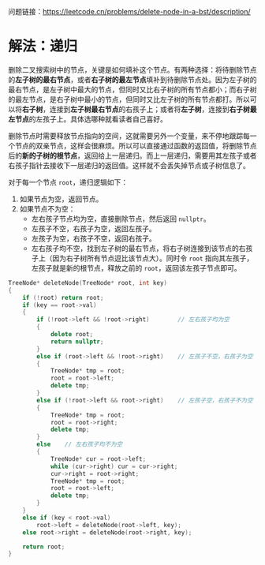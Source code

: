 问题链接：https://leetcode.cn/problems/delete-node-in-a-bst/description/

# 解法：递归

删除二叉搜索树中的节点，关键是如何填补这个节点。有两种选择：将待删除节点的**左子树的最右节点**，或者**右子树的最左节点**填补到待删除节点处。因为左子树的最右节点，是左子树中最大的节点，但同时又比右子树的所有节点都小；而右子树的最左节点，是右子树中最小的节点，但同时又比左子树的所有节点都打。所以可以将**右子树**，连接到**左子树最右节点**的右孩子上；或者将**左子树**，连接到**右子树最左节点**的左孩子上。具体选哪种就看读者自己喜好。

删除节点时需要释放节点指向的空间，这就需要另外一个变量，来不停地跟踪每一个节点的双亲节点，这样会很麻烦。所以可以直接通过函数的返回值，将删除节点后的**新的子树的根节点**，返回给上一层递归。而上一层递归，需要用其左孩子或者右孩子指针去接收下一层递归的返回值。这样就不会丢失掉节点或子树信息了。

对于每一个节点 `root`，递归逻辑如下：
1. 如果节点为空，返回节点。
2. 如果节点不为空：
   - 左右孩子节点均为空，直接删除节点，然后返回 `nullptr`。
   - 左孩子不空，右孩子为空，返回左孩子。
   - 左孩子为空，右孩子不空，返回右孩子。
   - 左右孩子均不空，找到左子树的最右节点，将右子树连接到该节点的右孩子上（因为右子树所有节点逗比该节点大）。同时令 `root` 指向其左孩子，左孩子就是新的根节点，释放之前的 `root`，返回该左孩子节点即可。

```cpp
TreeNode* deleteNode(TreeNode* root, int key)
{
    if (!root) return root;
    if (key == root->val)
    {
        if (!root->left && !root->right)        // 左右孩子均为空
        {
            delete root;
            return nullptr;
        }
        else if (root->left && !root->right)    // 左孩子不空，右孩子为空
        {
            TreeNode* tmp = root;
            root = root->left;
            delete tmp;
        }
        else if (!root->left && root->right)    // 左孩子空，右孩子不为空
        {
            TreeNode* tmp = root;
            root = root->right;
            delete tmp;
        }
        else    // 左右孩子均不为空
        {
            TreeNode* cur = root->left;
            while (cur->right) cur = cur->right;
            cur->right = root->right;
            TreeNode* tmp = root;
            root = root->left;
            delete tmp;
        }
    }
    else if (key < root->val)
        root->left = deleteNode(root->left, key);
    else root->right = deleteNode(root->right, key);

    return root;
}
```
